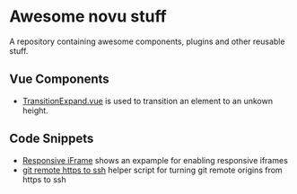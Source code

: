 # Awesome novu stuff
A repository containing awesome components, plugins and other reusable stuff.

## Vue Components
- [TransitionExpand.vue](./components/TransitionExpand) is used to transition an element to an unkown height.

## Code Snippets
- [Responsive iFrame](./snippets/responsive-iframe) shows an expample for enabling responsive iframes
- [git remote https to ssh](./snippets/git-origin-to-ssh) helper script for turning git remote origins from https to ssh
